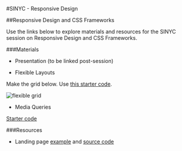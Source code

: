 #SINYC - Responsive Design
 

##Responsive Design and CSS Frameworks

Use the links below to explore materials and resources for the SINYC session on Responsive Design and CSS Frameworks.

###Materials

- Presentation (to be linked post-session)

- Flexible Layouts

Make the grid below. Use <a href="https://drive.google.com/drive/folders/0B2oPzQ6clzPRRGlzd2FSUlA5Rm8?usp=sharing" target="_blank">this starter code</a>.

![flexible grid](http://www.farheen.website/content/attachments/flexible-grid.png)


- Media Queries 

[Starter code]()
 

###Resources
- Landing page <a href="http://design-dev-courses.herokuapp.com/content/attachments/landing-page-template/index.html" target="_blank">example</a> and <a href="https://github.com/fma2/teaching/tree/master/content/attachments/landing-page-template" target="_blank">source code</a>